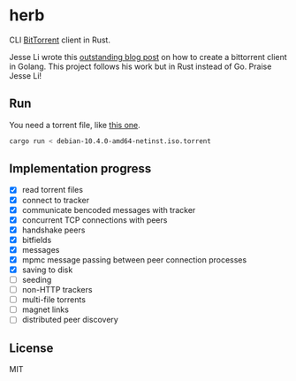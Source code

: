 # herb

CLI [BitTorrent](https://www.bittorrent.org/beps/bep_0003.html) client in Rust.

Jesse Li wrote this [outstanding blog post](https://blog.jse.li/posts/torrent/) on how to create a bittorrent client in Golang.
This project follows his work but in Rust instead of Go. Praise Jesse Li!

## Run

You need a torrent file, like [this one](https://cdimage.debian.org/debian-cd/current/amd64/bt-cd/debian-10.4.0-amd64-netinst.iso.torrent).

```sh
cargo run < debian-10.4.0-amd64-netinst.iso.torrent
```

## Implementation progress

* [x] read torrent files
* [x] connect to tracker
* [x] communicate bencoded messages with tracker
* [x] concurrent TCP connections with peers
* [x] handshake peers
* [x] bitfields
* [x] messages
* [x] mpmc message passing between peer connection processes
* [x] saving to disk
* [ ] seeding
* [ ] non-HTTP trackers
* [ ] multi-file torrents
* [ ] magnet links
* [ ] distributed peer discovery

## License

MIT
